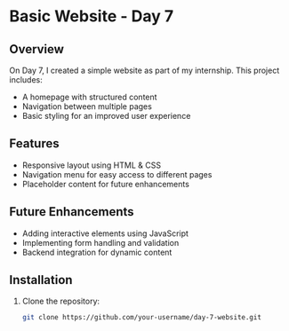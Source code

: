 # Basic Website - Day 7

## Overview
On Day 7, I created a simple website as part of my internship. This project includes:
- A homepage with structured content  
- Navigation between multiple pages  
- Basic styling for an improved user experience  

## Features
- Responsive layout using HTML & CSS  
- Navigation menu for easy access to different pages  
- Placeholder content for future enhancements  

## Future Enhancements
- Adding interactive elements using JavaScript  
- Implementing form handling and validation  
- Backend integration for dynamic content  

## Installation
1. Clone the repository:  
   ```bash
   git clone https://github.com/your-username/day-7-website.git
